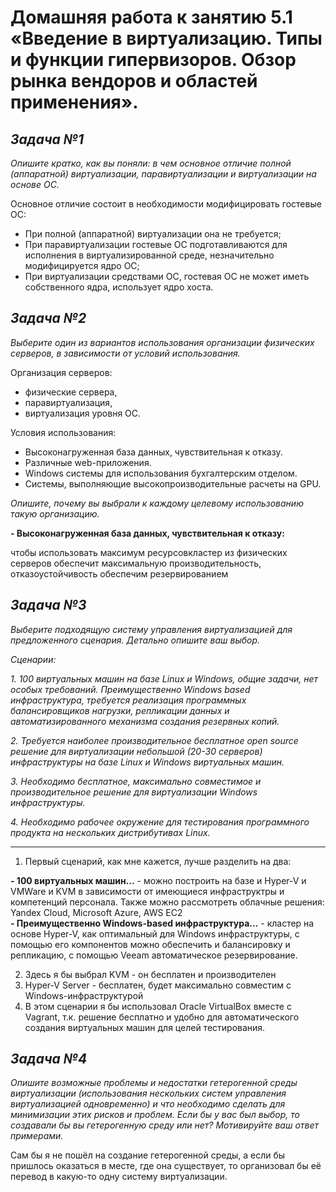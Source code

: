 # **Домашняя работа к занятию 5.1 «Введение в виртуализацию. Типы и функции гипервизоров. Обзор рынка вендоров и областей применения».**
## _Задача №1_
_Опишите кратко, как вы поняли: в чем основное отличие полной (аппаратной) виртуализации, паравиртуализации и виртуализации на основе ОС._

Основное отличие состоит в необходимости модифицировать гостевые ОС:

- При полной (аппаратной) виртуализации она не требуется;
- При паравиртуализации гостевые ОС подготавливаются для исполнения в виртуализированной среде, незначительно модифицируется ядро ОС;
- При виртуализации средствами ОС, гостевая ОС не может иметь собственного ядра, использует ядро хоста.


## _Задача №2_
_Выберите один из вариантов использования организации физических серверов, в зависимости от условий использования._

Организация серверов:

- физические сервера,
- паравиртуализация,
- виртуализация уровня ОС.

Условия использования:

- Высоконагруженная база данных, чувствительная к отказу.
- Различные web-приложения.
- Windows системы для использования бухгалтерским отделом.
- Системы, выполняющие высокопроизводительные расчеты на GPU.

_Опишите, почему вы выбрали к каждому целевому использованию такую организацию._

**- Высоконагруженная база данных, чувствительная к отказу:**

чтобы использовать максимум ресурсовкластер из физических серверов обеспечит максимальную производительность, отказоустойчивость обеспечим резервированием



## _Задача №3_
_Выберите подходящую систему управления виртуализацией для предложенного сценария. Детально опишите ваш выбор._

_Сценарии:_

_1. 100 виртуальных машин на базе Linux и Windows, общие задачи, нет особых требований. Преимущественно Windows based инфраструктура, требуется реализация программных балансировщиков нагрузки, репликации данных и автоматизированного механизма создания резервных копий._

_2. Требуется наиболее производительное бесплатное open source решение для виртуализации небольшой (20-30 серверов) инфраструктуры на базе Linux и Windows виртуальных машин._

_3. Необходимо бесплатное, максимально совместимое и производительное решение для виртуализации Windows инфраструктуры._

_4. Необходимо рабочее окружение для тестирования программного продукта на нескольких дистрибутивах Linux._

-------------------------------------

1. Первый сценарий, как мне кажется, лучше разделить на два:

**- 100 виртуальных машин...** - можно построить на базе и Hyper-V и VMWare и KVM в зависимости от имеющиеся инфраструктры и компетенций персонала. Также можно рассмотреть облачные решения: Yandex Cloud, Microsoft Azure, AWS EC2  
**- Преимущественно Windows-based инфраструктура...** - кластер на основе Hyper-V, как оптимальный для Windows инфраструктуры, с помощью его компонентов можно обеспечить и балансировку и репликацию, с помощью Veeam автоматическое резервирование.

2. Здесь я бы выбрал KVM - он бесплатен и производителен
3. Hyper-V Server - бесплатен, будет максимально совместим с Windows-инфраструктурой
4. В этом сценарии я бы использовал Oracle VirtualBox вместе с Vagrant, т.к. решение бесплатно и удобно для автоматического создания виртуальных машин для целей тестирования.

## _Задача №4_
_Опишите возможные проблемы и недостатки гетерогенной среды виртуализации (использования нескольких систем управления виртуализацией одновременно) и что необходимо сделать для минимизации этих рисков и проблем. Если бы у вас был выбор, то создавали бы вы гетерогенную среду или нет? Мотивируйте ваш ответ примерами._

Сам бы я не пошёл на создание гетерогенной среды, а если бы пришлось оказаться в месте, где она существует, то организовал бы её перевод в какую-то одну систему виртуализации.




